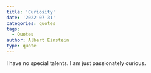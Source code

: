 ```yaml
---
title: 'Curiosity'
date: '2022-07-31'
categories: quotes
tags:
  - Quotes
author: Albert Einstein
type: quote
---
```


I have no special talents. I am just passionately curious.
